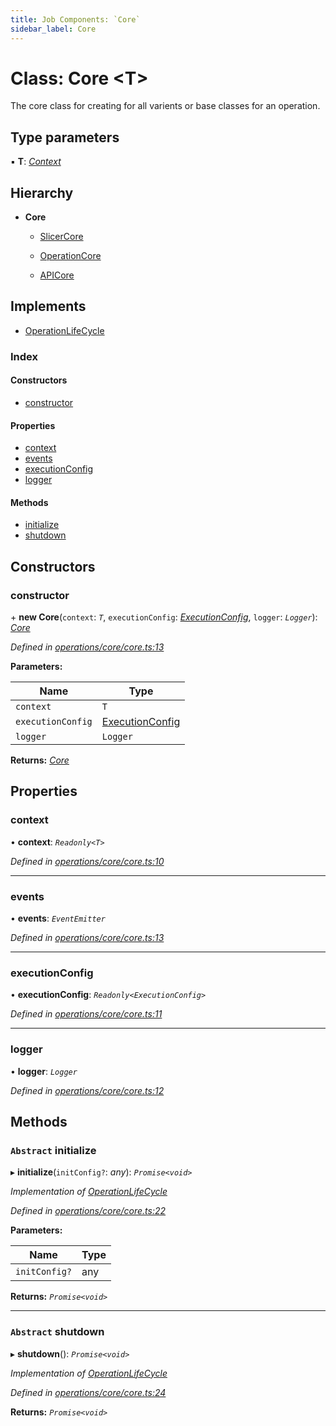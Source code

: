 ```yaml
---
title: Job Components: `Core`
sidebar_label: Core
---
```


# Class: Core <**T**>

The core class for creating for all varients or base classes for an operation.

## Type parameters

▪ **T**: *[Context](../interfaces/context.md)*

## Hierarchy

* **Core**

  * [SlicerCore](slicercore.md)

  * [OperationCore](operationcore.md)

  * [APICore](apicore.md)

## Implements

* [OperationLifeCycle](../interfaces/operationlifecycle.md)

### Index

#### Constructors

* [constructor](core.md#constructor)

#### Properties

* [context](core.md#context)
* [events](core.md#events)
* [executionConfig](core.md#executionconfig)
* [logger](core.md#logger)

#### Methods

* [initialize](core.md#abstract-initialize)
* [shutdown](core.md#abstract-shutdown)

## Constructors

###  constructor

\+ **new Core**(`context`: *`T`*, `executionConfig`: *[ExecutionConfig](../interfaces/executionconfig.md)*, `logger`: *`Logger`*): *[Core](core.md)*

*Defined in [operations/core/core.ts:13](https://github.com/terascope/teraslice/blob/a3992c27/packages/job-components/src/operations/core/core.ts#L13)*

**Parameters:**

Name | Type |
------ | ------ |
`context` | `T` |
`executionConfig` | [ExecutionConfig](../interfaces/executionconfig.md) |
`logger` | `Logger` |

**Returns:** *[Core](core.md)*

## Properties

###  context

• **context**: *`Readonly<T>`*

*Defined in [operations/core/core.ts:10](https://github.com/terascope/teraslice/blob/a3992c27/packages/job-components/src/operations/core/core.ts#L10)*

___

###  events

• **events**: *`EventEmitter`*

*Defined in [operations/core/core.ts:13](https://github.com/terascope/teraslice/blob/a3992c27/packages/job-components/src/operations/core/core.ts#L13)*

___

###  executionConfig

• **executionConfig**: *`Readonly<ExecutionConfig>`*

*Defined in [operations/core/core.ts:11](https://github.com/terascope/teraslice/blob/a3992c27/packages/job-components/src/operations/core/core.ts#L11)*

___

###  logger

• **logger**: *`Logger`*

*Defined in [operations/core/core.ts:12](https://github.com/terascope/teraslice/blob/a3992c27/packages/job-components/src/operations/core/core.ts#L12)*

## Methods

### `Abstract` initialize

▸ **initialize**(`initConfig?`: *any*): *`Promise<void>`*

*Implementation of [OperationLifeCycle](../interfaces/operationlifecycle.md)*

*Defined in [operations/core/core.ts:22](https://github.com/terascope/teraslice/blob/a3992c27/packages/job-components/src/operations/core/core.ts#L22)*

**Parameters:**

Name | Type |
------ | ------ |
`initConfig?` | any |

**Returns:** *`Promise<void>`*

___

### `Abstract` shutdown

▸ **shutdown**(): *`Promise<void>`*

*Implementation of [OperationLifeCycle](../interfaces/operationlifecycle.md)*

*Defined in [operations/core/core.ts:24](https://github.com/terascope/teraslice/blob/a3992c27/packages/job-components/src/operations/core/core.ts#L24)*

**Returns:** *`Promise<void>`*
